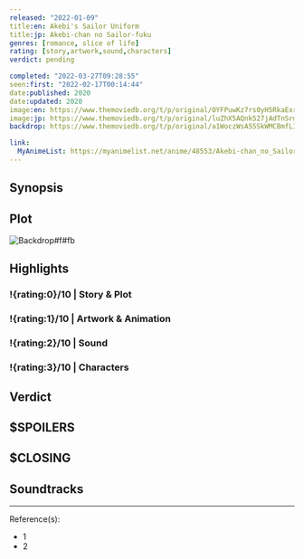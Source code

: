 ```yaml
---
released: "2022-01-09"
title:en: Akebi's Sailor Uniform
title:jp: Akebi-chan no Sailor-fuku
genres: [romance, slice of life]
rating: [story,artwork,sound,characters]
verdict: pending

completed: "2022-03-27T09:28:55"
seen:first: "2022-02-17T00:14:44"
date:published: 2020
date:updated: 2020
image:en: https://www.themoviedb.org/t/p/original/OYFPuwKz7rs0yH5RkaExrOKVz7.jpg
image:jp: https://www.themoviedb.org/t/p/original/luZhX5AQnk527jAdTnSrmoHErGK.jpg
backdrop: https://www.themoviedb.org/t/p/original/a1WoczWsA55SkWMCBmfLIO0KgGJ.jpg

link:
  MyAnimeList: https://myanimelist.net/anime/48553/Akebi-chan_no_Sailor-fuku
---
```



## Synopsis

## Plot

![Backdrop#f#fb](https://www.themoviedb.org/t/p/original/55QY5FJVUJD5JMPynzLvLmIVJwT.jpg "Source: TMDB")

## Highlights

### !{rating:0}/10 | Story & Plot

### !{rating:1}/10 | Artwork & Animation

### !{rating:2}/10 | Sound

### !{rating:3}/10 | Characters

## Verdict

## $SPOILERS

## $CLOSING

## Soundtracks

***
Reference(s):

- 1
- 2
